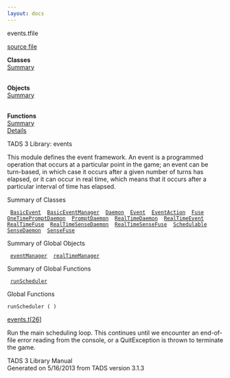 ```yaml
---
layout: docs
---
```

<span class="title">events.t</span><span class="type">file</span>

[source file](../source/events.t.html)

**Classes**  
[Summary](#_ClassSummary_)  
 

**Objects**  
[Summary](#_ObjectSummary_)  
 

**Functions**  
[Summary](#_FunctionSummary_)  
[Details](#_Functions_)

<div class="fdesc">

TADS 3 Library: events

This module defines the event framework. An event is a programmed
operation that occurs at a particular point in the game; an event can be
turn-based, in which case it occurs after a given number of turns has
elapsed, or it can occur in real time, which means that it occurs after
a particular interval of time has elapsed.

</div>

<span id="_ClassSummary_"></span>

<div class="mjhd">

<span class="hdln">Summary of Classes</span>  

</div>

` `[`BasicEvent`](../object/BasicEvent.html)`  `[`BasicEventManager`](../object/BasicEventManager.html)`  `[`Daemon`](../object/Daemon.html)`  `[`Event`](../object/Event.html)`  `[`EventAction`](../object/EventAction.html)`  `[`Fuse`](../object/Fuse.html)`  `[`OneTimePromptDaemon`](../object/OneTimePromptDaemon.html)`  `[`PromptDaemon`](../object/PromptDaemon.html)`  `[`RealTimeDaemon`](../object/RealTimeDaemon.html)`  `[`RealTimeEvent`](../object/RealTimeEvent.html)`  `[`RealTimeFuse`](../object/RealTimeFuse.html)`  `[`RealTimeSenseDaemon`](../object/RealTimeSenseDaemon.html)`  `[`RealTimeSenseFuse`](../object/RealTimeSenseFuse.html)`  `[`Schedulable`](../object/Schedulable.html)`  `[`SenseDaemon`](../object/SenseDaemon.html)`  `[`SenseFuse`](../object/SenseFuse.html)`  `
<span id="_ObjectSummary_"></span>

<div class="mjhd">

<span class="hdln">Summary of Global Objects</span>  

</div>

` `[`eventManager`](../object/eventManager.html)`  `[`realTimeManager`](../object/realTimeManager.html)`  `
<span id="FunctionSummary_"></span>

<div class="mjhd">

<span class="hdln">Summary of Global Functions</span>  

</div>

` `[`runScheduler`](#runScheduler)`  `

<span id="_Functions_"></span>

<div class="mjhd">

<span class="hdln">Global Functions</span>  

</div>

<span id="runScheduler"></span>

`runScheduler ( )`

[events.t](../file/events.t.html)\[[26](../source/events.t.html#26)\]

<div class="desc">

Run the main scheduling loop. This continues until we encounter an
end-of-file error reading from the console, or a QuitException is thrown
to terminate the game.

</div>

<div class="ftr">

TADS 3 Library Manual  
Generated on 5/16/2013 from TADS version 3.1.3

</div>
